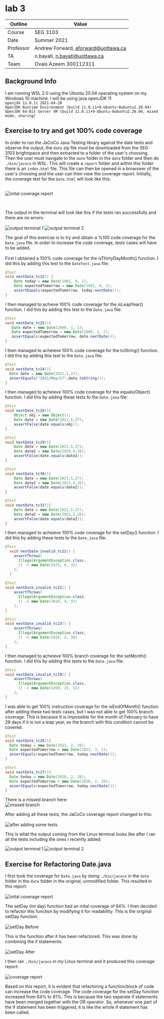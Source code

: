 # lab 3

| Outline | Value |
| --- | --- |
| Course | SEG 3103 |
| Date | Summer 2021 |
| Professor | Andrew Forward, aforward@uottawa.ca |
| TA | n.bayati, n.bayati@uottawa.ca |
| Team | Ovais Azeem 300112311 |

## Background Info
I am running WSL 2.0 using the Ubuntu 20.04 operating system on my Windows 10 machine. I will be using java openJDK 11 <br>
`openjdk 11.0.11 2021-04-20` <br>
`OpenJDK Runtime Environment (build 11.0.11+9-Ubuntu-0ubuntu2.20.04)` <br>
`OpenJDK 64-Bit Server VM (build 11.0.11+9-Ubuntu-0ubuntu2.20.04, mixed mode, sharing)` <br>

## Exercise to try and get 100% code coverage 
In order to run the JaCoCo Java Testing library against the date tests and observe the output, the `date` zip file must be downloaded from the SEG 3103 brightspace and then extracted to a folder of the user's choosing. Then the user must navigate to the `date` folder in the `date` folder and then do `./bin/jacoco` in WSL. This will create a `report` folder and within this folder there is an `index.html` file. This file can then be opened in a browswer of the user's choosing and the user can then view the coverage report. 
Initially, the coverage test for the `Date.html` will look like this: <br> <br>

![inital coverage report](https://github.com/Ovais09/seg3103_playground/blob/main/lab03/assets/JaCoCo_PreFix.png)

<br>

The output in the terminal will look like this if the tests ran successfully and there are no errors: <br> <br> 
![output terminal 1](https://github.com/Ovais09/seg3103_playground/blob/main/lab03/assets/Terminal1.png)
![output terminal 2](https://github.com/Ovais09/seg3103_playground/blob/main/lab03/assets/Terminal2.png)


The goal of this exericse is to try and obtain a %100 code coverage for the `Date.java` file. In order to increase the code coverage, tests cases will have to be added. <br> <br>
First I obtained a 100% code coverage for the isThirtyDayMonth() function. 
I did this by adding this test to the `DateTest.java` file: <br>
```java 
@Test
void nextDate_tc32() {
    Date today = new Date(1901, 9, 1);
    Date expectedTomorrow = new Date(1901, 9, 2);
    assertEquals(expectedTomorrow, today.nextDate());
}
 ```
 
 I then managed to achieve 100% code coverage for the isLeapYear() function. I did this by adding this test to the `Date.java` file: <br>
 ```java
@Test 
void nextDate_tc25(){
    Date date = new Date(2000, 1, 1);
    Date expectedTomorrow = new Date(2000, 1, 2);
    assertEquals(expectedTomorrow, date.nextDate());
}
  ```
  
  I then managed to acheieve 100% code coverage for the toString() function.  I did this by adding this test to the `Date.java` file: <br>
  ```java
@Test
void nextDate_tc24(){
    Date date = new Date(2021,5,27);
    assertEquals("2021/May/27",date.toString());
}
```

I then managed to acheieve 100% code coverage for the equals(Object) function. I did this by adding these tests to the `Date.java` file: <br>
``` java
@Test
void nextDate_tc28(){
    Object obj = new Object();
    Date date = new Date(2021,5,27);
    assertFalse(date.equals(obj));
}

@Test
void nextDate_tc29(){
    Date date = new Date(2021,5,27);
    Date date2 = new Date(2020,4,26);
    assertFalse(date.equals(date2));
}

@Test
void nextDate_tc30(){
    Date date = new Date(2021,5,27);
    Date date2 = new Date(2021,4,26);
    assertFalse(date.equals(date2));
}

@Test
void nextDate_tc31(){
    Date date = new Date(2021,5,27);
    Date date2 = new Date(2021,5,26);
    assertFalse(date.equals(date2));
}
```

I then managed to acheieve 100% code coverage for the setDay() function. I did this by adding these tests to the `Date.java` file: <br>
```java
@Test
  void nextDate_invalid_tc21() {
    assertThrows(
      IllegalArgumentException.class,
      () -> new Date(1975, 6, 32)
    );
  }
  
@Test
void nextDate_invalid_tc22() {
    assertThrows(
      IllegalArgumentException.class,
      () -> new Date(2010, 4, 31)
    );
}

@Test
void nextDate_invalid_tc23() {
    assertThrows(
      IllegalArgumentException.class,
      () -> new Date(2020, 2, 30)
    );
}
```

I then managed to acheieve 100% branch coverage for the setMonth() function. I did this by adding this tests to the `Date.java` file: <br>

```java
@Test
void nextDate_invalid_tc19() {
    assertThrows(
      IllegalArgumentException.class,
      () -> new Date(1458, 15, 12)
    );
}
  ```
  
I was able to get 100% instruction coverage for the isEndOfMonth() function after adding these two tests cases, but I was not able to get 100% branch coverage. This is because  tt is impossible for the month of February to have 29 days if it is not a leap year, so the branch with this condition cannot be covered.
  
  ```java
@Test
void nextDate_tc26(){
    Date today = new Date(2021, 2, 28);
    Date expectedTomorrow = new Date(2021, 3, 1);
    assertEquals(expectedTomorrow, today.nextDate());
}

@Test
void nextDate_tc27(){
    Date today = new Date(2020, 2, 28);
    Date expectedTomorrow = new Date(2020, 2, 29);
    assertEquals(expectedTomorrow, today.nextDate());
}
```
There is a missed branch here: <br>
![missed branch](https://github.com/Ovais09/seg3103_playground/blob/main/lab03/assets/JaCoCo_Incomplete.png)
  

After adding all these tests, the JaCoCo coverage report changed to this: <br> <br> 
![after adding some tests](https://github.com/Ovais09/seg3103_playground/blob/main/lab03/assets/JaCoCo_Fix.png) <br>

This is what the output coming from the Linux terminal looks like after I ran all the tests including the ones I recently added: <br>

![output terminal 1](https://github.com/Ovais09/seg3103_playground/blob/main/lab03/assets/OutputTerminal1.png)
![output terminal 2](https://github.com/Ovais09/seg3103_playground/blob/main/lab03/assets/OutputTerminal2.png)

## Exercise for Refactoring Date.java
I first took the coverage for `Date.java` by doing `./bin/jacoco` in the `date` folder in the `date` folder in the original, unmodified folder. This resulted in this report: <br> <br>
![inital coverage report](https://github.com/Ovais09/seg3103_playground/blob/main/lab03/assets/JaCoCo_PreFix.png) <br>

The setDay (int day) function had an inital coverage of 64%. I then decided to refactor this function by modifying it for readability. This is the original setDay function: <br> <br>
![setDay Before](https://github.com/Ovais09/seg3103_playground/blob/main/lab03/assets/setDayBefore.png) <br>

This is the function after it has been refactored. This was done by combining the if statements: <br> <br>
![setDay After](https://github.com/Ovais09/seg3103_playground/blob/main/lab03/assets/setDayAfter.png) <br>

I then ran `./bin/jacoco` in my Linux terminal and it produced this coverage report: <br> <br>
![coverage report](https://github.com/Ovais09/seg3103_playground/blob/main/lab03/assets/coverage.png) <br> 

Based on this report, it is evident that refactoring a function/block of code can increase the code coverage. The code coverage for the setDay function increased from 64% to 81%. This is because the two seperate if statements have been merged together with the OR operator. So, whenever one part of the if statement has been triggered, it is like the whole if statement has been called. 













